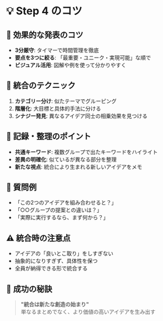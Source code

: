 # 💡 Step 4 のコツ

## 🎤 効果的な発表のコツ

- **3分厳守**: タイマーで時間管理を徹底
- **要点を3つに絞る**: 「最重要・ユニーク・実現可能」な順で
- **ビジュアル活用**: 図解や例を使って分かりやすく

## 🔗 統合のテクニック

1. **カテゴリー分け**: 似たテーマでグルーピング
2. **階層化**: 大目標と具体的手法に分ける
3. **シナジー発見**: 異なるアイデア同士の相乗効果を見つける

## 📝 記録・整理のポイント

- **共通キーワード**: 複数グループで出たキーワードをハイライト
- **差異の明確化**: 似ているが異なる部分を整理
- **新たな視点**: 統合により生まれる新しいアイデアをメモ

## 🎯 質問例

- 「この2つのアイデアを組み合わせると？」
- 「○○グループの提案との違いは？」
- 「実際に実行するなら、まず何から？」

## ⚠️ 統合時の注意点

- アイデアの「良いとこ取り」をしすぎない
- 抽象的になりすぎず、具体性を保つ
- 全員が納得できる形で統合する

## 🚀 成功の秘訣

> **"統合は新たな創造の始まり"**  
> 単なるまとめでなく、より価値の高いアイデアを生み出す
